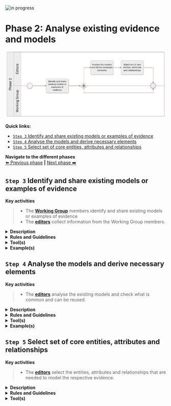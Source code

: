 ![in progress](https://img.shields.io/badge/status-in%20progress-yellow)

# Phase 2: Analyse existing evidence and models
![Process_Phase 2](img/methodology_phase2.PNG)

**Quick links:**
- [`Step 3` Identify and share existing models or examples of evidence](phase2.md#step-3-identify-and-share-existing-models-or-examples-of-evidence)
- [`Step 4` Analyse the models and derive necessary elements](phase2.md#step-4-analyse-the-models-and-derive-necessary-elements)
- [`Step 5` Select set of core entities, attributes and relationships](phase2.md#step-5-select-set-of-core-entities-attributes-and-relationships)

**Navigate to the different phases**\
[:arrow_left: Previous phase](phase1.md) **|**
[Next phase :arrow_right:](phase3.md)

## `Step 3` Identify and share existing models or examples of evidence

**Key activities**
> * The [<b>Working Group</b>](../stakeholders#working-group) members identify and share existing models or examples of evidence
> * The [<b>editors</b>](../stakeholders#editors) collect information from the Working Group members.

<details>
  <summary><b>Description</b></summary>
  Working Group members will share information they possess related to the common data model being built.
  
  The objective is to gather information in order to have a global overview of data models implemented and used across Europe and leverage this insight to develop a common data model. This task is assigned to the Working Group members who will report back to the editors using the channels and collaborative tools defined.
  
  One important aspect of this step is **source of data quality**. This ensured by the requirement that all data comes from authoritative sources. Working Group members are responsible to identify and connect the authorities to the system.
  

</details>

<details>
  <summary><b>Rules and Guidelines</b></summary>
  
Before sending any data, the Working Group members should bear in mind the following;

  
* The data model has been validated and implemented by a competent authority;
* The data model has been issued in a final version; and
* The data model has been used in (cross-border) applications for exchange of information.

</details>

<details>
  <summary><b>Tool(s)</b></summary>
  <i>The collaborative tool, e.g. Github.</i>
</details>

<details>
  <summary><b>Example(s)</b></summary>

Example of a data model shared by Spain, [issue #37](https://github.com/SEMICeu/SDG-sandbox/issues/37#issue-664501128)
</details>

## `Step 4` Analyse the models and derive necessary elements

**Key activities**
> * The [<b>editors</b>](../stakeholders#editors) analyse the existing models and check what is common and can be reused.

<details>
  <summary><b>Description</b></summary>
  
  The editors analyse the models, concrete examples and other useful documentation that they received from the Working Group in the previous step.
  They specifically look for similarities (and dissimilarities) between the different models in order to identify a common set of entities, attributes and relationships,
  that are relevant for the respective evidence that is being analysed.
</details>

<details>
  <summary><b>Rules and Guidelines</b></summary>
  
  * The [SKOS Mapping Properties](https://www.w3.org/TR/skos-reference/#mapping) can be used to compare entities or attributes across different models.
</details>

<details>
  <summary><b>Tool(s)</b></summary>
  
* A spreadsheet tool can be used to present and compare the different data models.
</details>

<details>
  <summary><b>Example(s)</b></summary>

TBD

</details>

## `Step 5` Select set of core entities, attributes and relationships

**Key activities**
> * The [<b>editors</b>](../stakeholders#editors) select the entities, attributes and relationships that are needed to model the respective evidence.

<details>
  <summary><b>Description</b></summary>
  The editors analyse the output from the previous step and derive the entities, attributes and relationships that are common to most data models and that are necessary to model the evidence.
</details>

<details>
  <summary><b>Rules and Guidelines</b></summary>
  * Be as specific as possible, without restricting local flexibility too much.
</details>

<details>
  <summary><b>Tool(s)</b></summary>
  <i>There are no specific tools for this step.</i>
  
* A spreadsheet tool can be used to select the set of core entities, attribute and relationships of the common data model.

</details>
